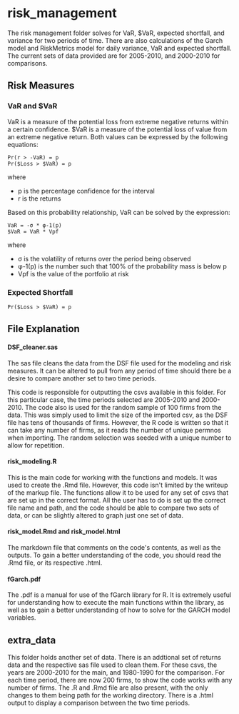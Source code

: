 # risk_management

The risk management folder solves for VaR, $VaR, expected shortfall, and variance for two periods of time. There are also calculations of the Garch model and RiskMetrics model for daily variance, VaR and expected shortfall. The current sets of data provided are for 2005-2010, and 2000-2010 for comparisons.

## Risk Measures
### VaR and $VaR

VaR is a measure of the potential loss from extreme negative returns within a certain confidence. $VaR is a measure of the potential loss of value from an extreme negative return. Both values can be expressed by the following equations:

    Pr(r > -VaR) = p
    Pr($Loss > $VaR) = p

where
- p is the percentage confidence for the interval
- r is the returns

Based on this probability relationship, VaR can be solved by the expression:

    VaR = -σ * φ-1(p)
    $VaR = VaR * Vpf

where
- σ is the volatility of returns over the period being observed
- φ-1(p) is the number such that 100% of the probability mass is below p
- Vpf is the value of the portfolio at risk

### Expected Shortfall

    Pr($Loss > $VaR) = p

## File Explanation
#### DSF_cleaner.sas
The sas file cleans the data from the DSF file used for the modeling and risk measures. It can be altered to pull from any period of time should there be a desire to compare another set to two time periods.

This code is responsible for outputting the csvs available in this folder. For this particular case, the time periods selected are 2005-2010 and 2000-2010. The code also is used for the random sample of 100 firms from the data. This was simply used to limit the size of the imported csv, as the DSF file has tens of thousands of firms. However, the R code is written so that it can take any number of firms, as it reads the number of unique permnos when importing. The random selection was seeded with a unique number to allow for repetition.

#### risk_modeling.R
This is the main code for working with the functions and models. It was used to create the .Rmd file. However, this code isn't limited by the writeup of the markup file. The functions allow it to be used for any set of csvs that are set up in the correct format. All the user has to do is set up the correct file name and path, and the code should be able to compare two sets of data, or can be slightly altered to graph just one set of data.

#### risk_model.Rmd and risk_model.html
The markdown file that comments on the code's contents, as well as the outputs. To gain a better understanding of the code, you should read the .Rmd file, or its respective .html.

#### fGarch.pdf
The .pdf is a manual for use of the fGarch library for R. It is extremely useful for understanding how to execute the main functions within the library, as well as to gain a better understanding of how to solve for the GARCH model variables.

## extra_data
This folder holds another set of data. There is an addtional set of returns data and the respective sas file used to clean them. For these csvs, the years are 2000-2010 for the main, and 1980-1990 for the comparison. For each time period, there are now 200 firms, to show the code works with any number of firms. The .R and .Rmd file are also present, with the only changes to them being path for the working directory. There is a .html output to display a comparison between the two time periods.
